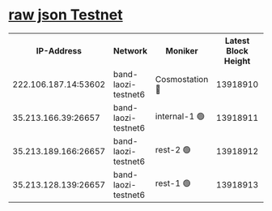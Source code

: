 
[raw json Testnet](https://rpc-check.bandt.stavr.tech/bandt/rpcbandt_result.json)
=

<table><tr><th>IP-Address</th><th>Network</th><th>Moniker</th><th>Latest Block Height</th><th>Earliest Block Height</th><th>Catching Up</th><th>Tx Index</th><th>Voting Power</th><th>Scan Time</th></tr><tr><td>222.106.187.14:53602</td><td>band-laozi-testnet6</td><td>Cosmostation 🔴</td><td>13918910</td><td>13177501</td><td>False</td><td>on</td><td>2203223</td><td>2023-12-16T11:16:28.029821263UTC</td></tr><tr><td>35.213.166.39:26657</td><td>band-laozi-testnet6</td><td>internal-1 🟢</td><td>13918911</td><td>13818911</td><td>False</td><td>on</td><td>0</td><td>2023-12-16T11:16:29.219590894UTC</td></tr><tr><td>35.213.189.166:26657</td><td>band-laozi-testnet6</td><td>rest-2 🟢</td><td>13918912</td><td>13818911</td><td>False</td><td>on</td><td>0</td><td>2023-12-16T11:16:30.389386042UTC</td></tr><tr><td>35.213.128.139:26657</td><td>band-laozi-testnet6</td><td>rest-1 🟢</td><td>13918913</td><td>13818913</td><td>False</td><td>on</td><td>0</td><td>2023-12-16T11:16:35.708765636UTC</td></tr></table>
